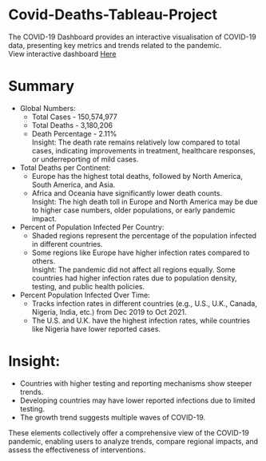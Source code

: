 # Covid-Deaths-Tableau-Project

The COVID-19 Dashboard provides an interactive visualisation of COVID-19 data, presenting key metrics and trends related to the pandemic. <br />
View interactive dashboard <a href="https://public.tableau.com/app/profile/bukola.haruna/viz/Covid-19Dashboard_17081223417930/Dashboard1?publish=yes">Here</a>

# Summary
- Global Numbers:
  * Total Cases - 150,574,977
  * Total Deaths - 3,180,206
  * Death Percentage - 2.11% <br /> 
Insight: The death rate remains relatively low compared to total cases, indicating improvements in treatment, healthcare responses, or underreporting of mild cases.
- Total Deaths per Continent:
  * Europe has the highest total deaths, followed by North America, South America, and Asia.
  * Africa and Oceania have significantly lower death counts. <br />
Insight: The high death toll in Europe and North America may be due to higher case numbers, older populations, or early pandemic impact. 
- Percent of Population Infected Per Country:
  * Shaded regions represent the percentage of the population infected in different countries.
  * Some regions like Europe have higher infection rates compared to others. <br />
Insight: The pandemic did not affect all regions equally. Some countries had higher infection rates due to population density, testing, and public health policies.
- Percent Population Infected Over Time:
  * Tracks infection rates in different countries (e.g., U.S., U.K., Canada, Nigeria, India, etc.) from Dec 2019 to Oct 2021.
  * The U.S. and U.K. have the highest infection rates, while countries like Nigeria have lower reported cases. <br />
  
# Insight: <br />
   - Countries with higher testing and reporting mechanisms show steeper trends. <br />
   -  Developing countries may have lower reported infections due to limited testing. <br />
   - The growth trend suggests multiple waves of COVID-19. <br />

These elements collectively offer a comprehensive view of the COVID-19 pandemic, enabling users to analyze trends, compare regional impacts, and assess the effectiveness of interventions.

